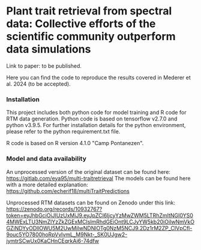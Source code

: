 # Plant trait retrieval from spectral data: Collective efforts of the scientific community outperform data simulations

Link to paper: to be published.

Here you can find the code to reproduce the results covered in Mederer et al. 2024 (to be accepted).

### Installation 
This project includes both python code for model training and R code for RTM data generation.
Python code is based on tensorflow v2.7.0 and python v3.9.5.
For further installation details for the python environment, please refer to the python requirement.txt file.

R code is based on R version 4.1.0 "Camp Pontanezen". 

### Model and data availability 
An unprocessed version of the original dataset can be found here: https://gitlab.com/eya95/multi-traitretrieval
The models can be found here with a more detailed explanation: https://github.com/echerif18/multiTraitPredictions

Unprocessed RTM datasets can be found on Zenodo under this link: https://zenodo.org/records/10932767?token=eyJhbGciOiJIUzUxMiJ9.eyJpZCI6IjcyYzMwZWM5LTRhZmItNGI0YS04MWExLTU3NmZlYzZkZGExMCIsImRhdGEiOnt9LCJyYW5kb20iOiIwNmVkOGZiNDYyODllOWU5M2UwMjIwNDNlOTg0NzM5NCJ9.2Dz1rM2ZP_CIVpCfl-9ouc5YO7800hoRpVvIvmL_M9Nkt-_SK0UJgw2-jymtrSCwUx0KaCHnCEqrkAi6-74dfw
